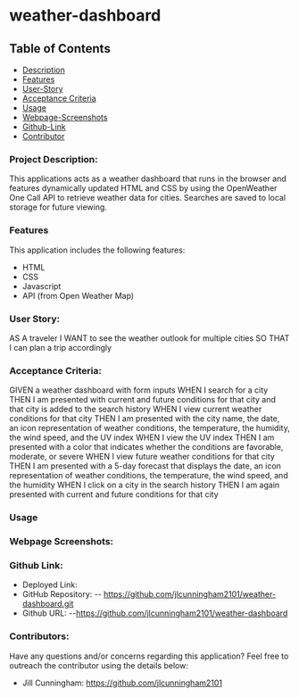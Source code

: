 # weather-dashboard

## Table of Contents

- [Description](#description)
- [Features](#features)
- [User-Story](#user-story)
- [Acceptance Criteria](#acceptance-criteria)
- [Usage](#usage)
- [Webpage-Screenshots](#webpage-screenshots)
- [Github-Link](#github-link)
- [Contributor](#contributor)

### Project Description:

This applications acts as a weather dashboard that runs in the browser and features dynamically updated HTML and CSS by using the OpenWeather One Call API to retrieve weather data for cities. Searches are saved to local storage for future viewing.

### Features

This application includes the following features:

- HTML
- CSS
- Javascript
- API (from Open Weather Map)

### User Story:

AS A traveler
I WANT to see the weather outlook for multiple cities
SO THAT I can plan a trip accordingly

### Acceptance Criteria:

GIVEN a weather dashboard with form inputs
WHEN I search for a city
THEN I am presented with current and future conditions for that city and that city is added to the search history
WHEN I view current weather conditions for that city
THEN I am presented with the city name, the date, an icon representation of weather conditions, the temperature, the humidity, the wind speed, and the UV index
WHEN I view the UV index
THEN I am presented with a color that indicates whether the conditions are favorable, moderate, or severe
WHEN I view future weather conditions for that city
THEN I am presented with a 5-day forecast that displays the date, an icon representation of weather conditions, the temperature, the wind speed, and the humidity
WHEN I click on a city in the search history
THEN I am again presented with current and future conditions for that city

### Usage

### Webpage Screenshots:

### Github Link:

- Deployed Link:
- GitHub Repository:
  -- https://github.com/jlcunningham2101/weather-dashboard.git
- Github URL:
  --https://github.com/jlcunningham2101/weather-dashboard

### Contributors:

Have any questions and/or concerns regarding this application? Feel free to outreach the contributor using the details below:

- Jill Cunningham: https://github.com/jlcunningham2101
